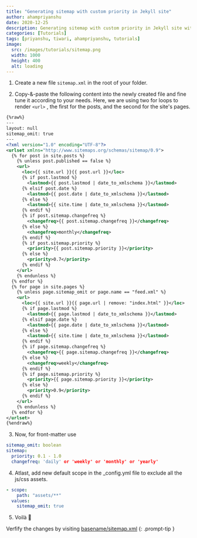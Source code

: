 ```yaml
---
title: "Generating sitemap with custom priority in Jekyll site"
author: ahampriyanshu
date: 2020-12-25
description: Generating sitemap with custom priority in Jekyll site without any plugin
categories: [Tutorials]
tags: [priyanshu, tiwari, ahampriyanshu, tutorials]
image:
  src: /images/tutorials/sitemap.png
  width: 1000
  height: 400
  alt: loading
---
```


1. Create a new file `sitemap.xml` in the root of your folder.

2. Copy-&-paste the following content into the newly created file and fine tune it according to your needs. Here, we are using two for loops to render `<url>` , the first for the posts, and the second for the site's pages.

```xml
{%raw%}
---
layout: null
sitemap_omit: true
---
<?xml version="1.0" encoding="UTF-8"?>
<urlset xmlns="http://www.sitemaps.org/schemas/sitemap/0.9">
  {% for post in site.posts %}
    {% unless post.published == false %}
    <url>
      <loc>{{ site.url }}{{ post.url }}</loc>
      {% if post.lastmod %}
        <lastmod>{{ post.lastmod | date_to_xmlschema }}</lastmod>
      {% elsif post.date %}
        <lastmod>{{ post.date | date_to_xmlschema }}</lastmod>
      {% else %}
        <lastmod>{{ site.time | date_to_xmlschema }}</lastmod>
      {% endif %}
      {% if post.sitemap.changefreq %}
        <changefreq>{{ post.sitemap.changefreq }}</changefreq>
      {% else %}
        <changefreq>monthly</changefreq>
      {% endif %}
      {% if post.sitemap.priority %}
        <priority>{{ post.sitemap.priority }}</priority>
      {% else %}
        <priority>0.7</priority>
      {% endif %}
    </url>
    {% endunless %}
  {% endfor %}
  {% for page in site.pages %}
    {% unless page.sitemap_omit or page.name == "feed.xml" %}
    <url>
      <loc>{{ site.url }}{{ page.url | remove: "index.html" }}</loc>
      {% if page.lastmod %}
        <lastmod>{{ page.lastmod | date_to_xmlschema }}</lastmod>
      {% elsif page.date %}
        <lastmod>{{ page.date | date_to_xmlschema }}</lastmod>
      {% else %}
        <lastmod>{{ site.time | date_to_xmlschema }}</lastmod>
      {% endif %}
      {% if page.sitemap.changefreq %}
        <changefreq>{{ page.sitemap.changefreq }}</changefreq>
      {% else %}
        <changefreq>weekly</changefreq>
      {% endif %}
      {% if page.sitemap.priority %}
        <priority>{{ page.sitemap.priority }}</priority>
      {% else %}
        <priority>0.9</priority>
      {% endif %}
    </url>
    {% endunless %}
  {% endfor %}
</urlset>
{%endraw%}
```

3. Now, for front-matter use

```yml
sitemap_omit: boolean
sitemap:
  priority: 0.1 - 1.0
  changefreq: 'daily' or 'weekly' or 'monthly' or 'yearly'
```

4. Atlast, add new default scope in the \_config.yml file to exclude all the js/css assets.

```yml
- scope:
    path: "assets/**"
  values:
    sitemap_omit: true
```

5. Voilà 🎉

Verfify the changes by visiting [basename/sitemap.xml](https://ahampriyanshu.com/sitemap.xml)
{: .prompt-tip }
